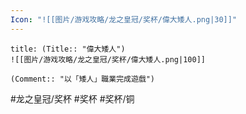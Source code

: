 ```yaml
---
Icon: "![[图片/游戏攻略/龙之皇冠/奖杯/偉大矮人.png|30]]"
---
```

```ad-common-bronze-trophy
title: (Title:: "偉大矮人")
![[图片/游戏攻略/龙之皇冠/奖杯/偉大矮人.png|100]]

(Comment:: "以「矮人」職業完成遊戲")
```

#龙之皇冠/奖杯 #奖杯 #奖杯/铜
